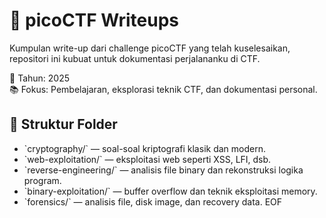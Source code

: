# 🧠 picoCTF Writeups

Kumpulan write-up dari challenge picoCTF yang telah kuselesaikan, repositori ini kubuat untuk dokumentasi perjalananku di CTF.

📅 Tahun: 2025  
📚 Fokus: Pembelajaran, eksplorasi teknik CTF, dan dokumentasi personal.

## 📂 Struktur Folder

- \`cryptography/\` — soal-soal kriptografi klasik dan modern.
- \`web-exploitation/\` — eksploitasi web seperti XSS, LFI, dsb.
- \`reverse-engineering/\` — analisis file binary dan rekonstruksi logika program.
- \`binary-exploitation/\` — buffer overflow dan teknik eksploitasi memory.
- \`forensics/\` — analisis file, disk image, dan recovery data.
EOF
